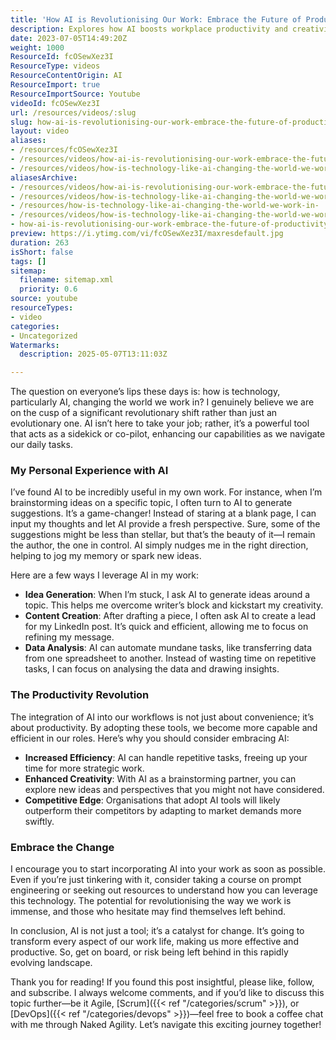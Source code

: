 ```yaml
---
title: 'How AI is Revolutionising Our Work: Embrace the Future of Productivity and Creativity'
description: Explores how AI boosts workplace productivity and creativity by automating tasks, aiding idea generation, and empowering professionals to work more efficiently.
date: 2023-07-05T14:49:20Z
weight: 1000
ResourceId: fcOSewXez3I
ResourceType: videos
ResourceContentOrigin: AI
ResourceImport: true
ResourceImportSource: Youtube
videoId: fcOSewXez3I
url: /resources/videos/:slug
slug: how-ai-is-revolutionising-our-work-embrace-the-future-of-productivity-and-creativity
layout: video
aliases:
- /resources/fcOSewXez3I
- /resources/videos/how-ai-is-revolutionising-our-work-embrace-the-future-of-productivity-and-creativity
- /resources/videos/how-is-technology-like-ai-changing-the-world-we-work-in
aliasesArchive:
- /resources/videos/how-ai-is-revolutionising-our-work-embrace-the-future-of-productivity-and-creativity
- /resources/videos/how-is-technology-like-ai-changing-the-world-we-work-in-
- /resources/how-is-technology-like-ai-changing-the-world-we-work-in-
- /resources/videos/how-is-technology-like-ai-changing-the-world-we-work-in
- how-ai-is-revolutionising-our-work-embrace-the-future-of-productivity-and-creativity
preview: https://i.ytimg.com/vi/fcOSewXez3I/maxresdefault.jpg
duration: 263
isShort: false
tags: []
sitemap:
  filename: sitemap.xml
  priority: 0.6
source: youtube
resourceTypes:
- video
categories:
- Uncategorized
Watermarks:
  description: 2025-05-07T13:11:03Z

---
```

The question on everyone’s lips these days is: how is technology, particularly AI, changing the world we work in? I genuinely believe we are on the cusp of a significant revolutionary shift rather than just an evolutionary one. AI isn’t here to take your job; rather, it’s a powerful tool that acts as a sidekick or co-pilot, enhancing our capabilities as we navigate our daily tasks.

### My Personal Experience with AI

I’ve found AI to be incredibly useful in my own work. For instance, when I’m brainstorming ideas on a specific topic, I often turn to AI to generate suggestions. It’s a game-changer! Instead of staring at a blank page, I can input my thoughts and let AI provide a fresh perspective. Sure, some of the suggestions might be less than stellar, but that’s the beauty of it—I remain the author, the one in control. AI simply nudges me in the right direction, helping to jog my memory or spark new ideas.

Here are a few ways I leverage AI in my work:

- **Idea Generation**: When I’m stuck, I ask AI to generate ideas around a topic. This helps me overcome writer’s block and kickstart my creativity.
- **Content Creation**: After drafting a piece, I often ask AI to create a lead for my LinkedIn post. It’s quick and efficient, allowing me to focus on refining my message.
- **Data Analysis**: AI can automate mundane tasks, like transferring data from one spreadsheet to another. Instead of wasting time on repetitive tasks, I can focus on analysing the data and drawing insights.

### The Productivity Revolution

The integration of AI into our workflows is not just about convenience; it’s about productivity. By adopting these tools, we become more capable and efficient in our roles. Here’s why you should consider embracing AI:

- **Increased Efficiency**: AI can handle repetitive tasks, freeing up your time for more strategic work.
- **Enhanced Creativity**: With AI as a brainstorming partner, you can explore new ideas and perspectives that you might not have considered.
- **Competitive Edge**: Organisations that adopt AI tools will likely outperform their competitors by adapting to market demands more swiftly.

### Embrace the Change

I encourage you to start incorporating AI into your work as soon as possible. Even if you’re just tinkering with it, consider taking a course on prompt engineering or seeking out resources to understand how you can leverage this technology. The potential for revolutionising the way we work is immense, and those who hesitate may find themselves left behind.

In conclusion, AI is not just a tool; it’s a catalyst for change. It’s going to transform every aspect of our work life, making us more effective and productive. So, get on board, or risk being left behind in this rapidly evolving landscape.

Thank you for reading! If you found this post insightful, please like, follow, and subscribe. I always welcome comments, and if you’d like to discuss this topic further—be it Agile, [Scrum]({{< ref "/categories/scrum" >}}), or [DevOps]({{< ref "/categories/devops" >}})—feel free to book a coffee chat with me through Naked Agility. Let’s navigate this exciting journey together!
